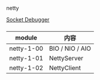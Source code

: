 netty 

[Socket Debugger](https://apps.apple.com/us/app/socket-debugger/id1547933097)

### 


| module     | 内容            |
| ---------- | --------------- |
| netty-1-00 | BIO / NIO / AIO |
| netty-1-01 | NettyServer     |
| netty-1-02 | NettyClient     |

